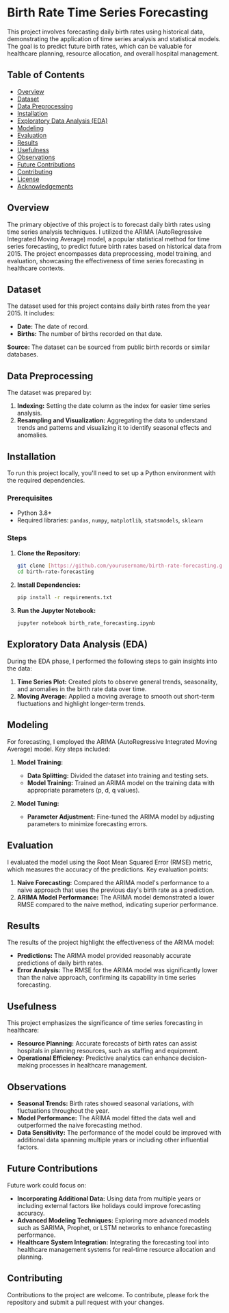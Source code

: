 # Birth Rate Time Series Forecasting

This project involves forecasting daily birth rates using historical data, demonstrating the application of time series analysis and statistical models. The goal is to predict future birth rates, which can be valuable for healthcare planning, resource allocation, and overall hospital management.

## Table of Contents

- [Overview](#overview)
- [Dataset](#dataset)
- [Data Preprocessing](#data-preprocessing)
- [Installation](#installation)
- [Exploratory Data Analysis (EDA)](#exploratory-data-analysis-eda)
- [Modeling](#modeling)
- [Evaluation](#evaluation)
- [Results](#results)
- [Usefulness](#usefulness)
- [Observations](#observations)
- [Future Contributions](#future-contributions)
- [Contributing](#contributing)
- [License](#license)
- [Acknowledgements](#acknowledgements)

## Overview

The primary objective of this project is to forecast daily birth rates using time series analysis techniques. I utilized the ARIMA (AutoRegressive Integrated Moving Average) model, a popular statistical method for time series forecasting, to predict future birth rates based on historical data from 2015. The project encompasses data preprocessing, model training, and evaluation, showcasing the effectiveness of time series forecasting in healthcare contexts.

## Dataset

The dataset used for this project contains daily birth rates from the year 2015. It includes:

- **Date:** The date of record.
- **Births:** The number of births recorded on that date.

**Source:** The dataset can be sourced from public birth records or similar databases.

## Data Preprocessing

The dataset was prepared by:

1. **Indexing:** Setting the date column as the index for easier time series analysis.
2. **Resampling and Visualization:** Aggregating the data to understand trends and patterns and visualizing it to identify seasonal effects and anomalies.

## Installation

To run this project locally, you'll need to set up a Python environment with the required dependencies.

### Prerequisites

- Python 3.8+
- Required libraries: `pandas`, `numpy`, `matplotlib`, `statsmodels`, `sklearn`

### Steps

1. **Clone the Repository:**

   ```bash
   git clone [https://github.com/yourusername/birth-rate-forecasting.git](https://github.com/abrahamoaks/Birth-Rate-Time-Series-Forecasting/blob/main/README.md)
   cd birth-rate-forecasting
   ```

2. **Install Dependencies:**

   ```bash
   pip install -r requirements.txt
   ```

3. **Run the Jupyter Notebook:**

   ```bash
   jupyter notebook birth_rate_forecasting.ipynb
   ```

## Exploratory Data Analysis (EDA)

During the EDA phase, I performed the following steps to gain insights into the data:

1. **Time Series Plot:** Created plots to observe general trends, seasonality, and anomalies in the birth rate data over time.
2. **Moving Average:** Applied a moving average to smooth out short-term fluctuations and highlight longer-term trends.

## Modeling

For forecasting, I employed the ARIMA (AutoRegressive Integrated Moving Average) model. Key steps included:

1. **Model Training:**

   - **Data Splitting:** Divided the dataset into training and testing sets.
   - **Model Training:** Trained an ARIMA model on the training data with appropriate parameters (p, d, q values).

2. **Model Tuning:**

   - **Parameter Adjustment:** Fine-tuned the ARIMA model by adjusting parameters to minimize forecasting errors.

## Evaluation

I evaluated the model using the Root Mean Squared Error (RMSE) metric, which measures the accuracy of the predictions. Key evaluation points:

1. **Naive Forecasting:** Compared the ARIMA model's performance to a naive approach that uses the previous day's birth rate as a prediction.
2. **ARIMA Model Performance:** The ARIMA model demonstrated a lower RMSE compared to the naive method, indicating superior performance.

## Results

The results of the project highlight the effectiveness of the ARIMA model:

- **Predictions:** The ARIMA model provided reasonably accurate predictions of daily birth rates.
- **Error Analysis:** The RMSE for the ARIMA model was significantly lower than the naive approach, confirming its capability in time series forecasting.

## Usefulness

This project emphasizes the significance of time series forecasting in healthcare:

- **Resource Planning:** Accurate forecasts of birth rates can assist hospitals in planning resources, such as staffing and equipment.
- **Operational Efficiency:** Predictive analytics can enhance decision-making processes in healthcare management.

## Observations

- **Seasonal Trends:** Birth rates showed seasonal variations, with fluctuations throughout the year.
- **Model Performance:** The ARIMA model fitted the data well and outperformed the naive forecasting method.
- **Data Sensitivity:** The performance of the model could be improved with additional data spanning multiple years or including other influential factors.

## Future Contributions

Future work could focus on:

- **Incorporating Additional Data:** Using data from multiple years or including external factors like holidays could improve forecasting accuracy.
- **Advanced Modeling Techniques:** Exploring more advanced models such as SARIMA, Prophet, or LSTM networks to enhance forecasting performance.
- **Healthcare System Integration:** Integrating the forecasting tool into healthcare management systems for real-time resource allocation and planning.

## Contributing

Contributions to the project are welcome. To contribute, please fork the repository and submit a pull request with your changes.
